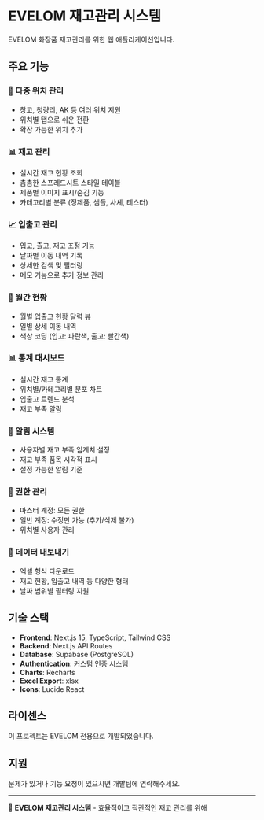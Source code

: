 # EVELOM 재고관리 시스템

EVELOM 화장품 재고관리를 위한 웹 애플리케이션입니다.

## 주요 기능

### 🏬 다중 위치 관리

- 창고, 청량리, AK 등 여러 위치 지원
- 위치별 탭으로 쉬운 전환
- 확장 가능한 위치 추가

### 📊 재고 관리

- 실시간 재고 현황 조회
- 촘촘한 스프레드시트 스타일 테이블
- 제품별 이미지 표시/숨김 기능
- 카테고리별 분류 (정제품, 샘플, 사셰, 테스터)

### 📈 입출고 관리

- 입고, 출고, 재고 조정 기능
- 날짜별 이동 내역 기록
- 상세한 검색 및 필터링
- 메모 기능으로 추가 정보 관리

### 📅 월간 현황

- 월별 입출고 현황 달력 뷰
- 일별 상세 이동 내역
- 색상 코딩 (입고: 파란색, 출고: 빨간색)

### 📊 통계 대시보드

- 실시간 재고 통계
- 위치별/카테고리별 분포 차트
- 입출고 트렌드 분석
- 재고 부족 알림

### 🚨 알림 시스템

- 사용자별 재고 부족 임계치 설정
- 재고 부족 품목 시각적 표시
- 설정 가능한 알림 기준

### 👥 권한 관리

- 마스터 계정: 모든 권한
- 일반 계정: 수정만 가능 (추가/삭제 불가)
- 위치별 사용자 관리

### 📁 데이터 내보내기

- 엑셀 형식 다운로드
- 재고 현황, 입출고 내역 등 다양한 형태
- 날짜 범위별 필터링 지원

## 기술 스택

- **Frontend**: Next.js 15, TypeScript, Tailwind CSS
- **Backend**: Next.js API Routes
- **Database**: Supabase (PostgreSQL)
- **Authentication**: 커스텀 인증 시스템
- **Charts**: Recharts
- **Excel Export**: xlsx
- **Icons**: Lucide React

## 라이센스

이 프로젝트는 EVELOM 전용으로 개발되었습니다.

## 지원

문제가 있거나 기능 요청이 있으시면 개발팀에 연락해주세요.

---

🚀 **EVELOM 재고관리 시스템** - 효율적이고 직관적인 재고 관리를 위해
